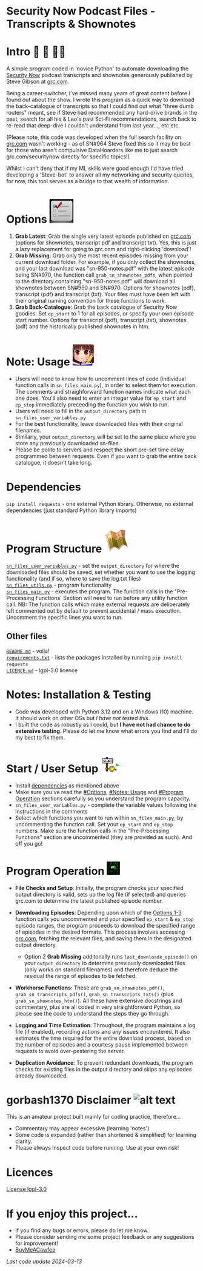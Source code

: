 # Security Now Podcast Files - Transcripts & Shownotes


# Intro 🐲 👋 🐱‍👤
A simple program coded in 'novice Python' to automate downloading the [Security Now](https://twit.tv/shows/security-now) podcast transcripts and shownotes generously published by Steve Gibson at [grc.com](https://www.grc.com/securitynow.htm). 

Being a career-switcher, I've missed many years of great content before I found out about the show. I wrote this program as a quick way to download the back-catalogue of transcripts so that I could find out what "three dumb routers" meant, see if Steve had recommended any hard-drive brands in the past, search for all his & Leo's past Sci-Fi recommendations, search back to re-read that deep-dive I couldn't understand from last year..., etc etc.

(Please note, this code was developed when the full search facility on [grc.com](https://www.grc.com/securitynow.htm) wasn't working - as of SN#964 Steve fixed this so it may be best for those who aren't compulsive DataHoarders like me to just search grc.com/securitynow directly for specific topics!)

Whilst I can't deny that if my ML skills were good enough I'd have tried developing a 'Steve-bot' to answer all my networking and security queries, for now, this tool serves as a bridge to that wealth of information.

# Options ![alt text](misc/options.png)
1) **Grab Latest**: Grab the single very latest episode published on [grc.com](https://www.grc.com/securitynow.htm) (options for shownotes, transcript pdf and transcript txt). Yes, this is just a lazy replacement for going to grc.com and right-clicking 'download'!
2) **Grab Missing**: Grab only the most recent episodes missing from your current download folder. For example, if you only collect the shownotes, and your last download was "sn-950-notes.pdf" with the latest episode being SN#970, the function call `grab_sn_shownotes_pdfs`, when pointed to the directory containing "sn-950-notes.pdf" will download all shownotes between SN#950 and SN#970. Options for shownotes (pdf), transcript (pdf) and transcript (txt). Your files must have been left with their original naming convention for these functions to work.
3) **Grab Back-Catalogue**: Grab the back catalogue of Security Now goodies. Set `ep_start` to 1 for all episodes, or specify your own episode start number.  Options for transcript (pdf), transcript (txt), shownotes (pdf) and the historically published shownotes in htm.


# Note: Usage ![alt text](misc/noted.gif)
* Users will need to know how to uncomment lines of code (individual function calls in `sn_files_main.py`), in order to select them for execution. The comments and straighforward function names indicate what each one does. You'll also need to enter an integer value for `ep_start` and `ep_stop` immediately preceeding the function you wish to run.
* Users will need to fill in the `output_directory` path in `sn_files_user_variables.py`
* For the best functionality, leave downloaded files with their original filenames.
* Similarly, your `output_directory` will be set to the same place where you store any previously downloaded sn-files.
* Please be polite to servers and respect the short pre-set time delay programmed between requests. Even if you want to grab the entire back catalogue, it doesn't take long.


# Dependencies
`pip install requests` - one external Python library.
Otherwise, no external dependencies (just standard Python library imports)

# Program Structure  ![alt text](misc/map.png)
[`sn_files_user_variables.py`](https://github.com/gorbash1370/security_now_files/blob/main/sn_files_user_variables.py) - set the `output_directory` for where the downloaded files should be saved, set whether you want to use the logging functionality (and if so, where to save the log.txt files)  
[`sn_files_utils.py`](https://github.com/gorbash1370/security_now_files/blob/main/sn_files_utils.py) - program functionality  
[`sn_files_main.py`](https://github.com/gorbash1370/security_now_files/blob/main/sn_files_main.py) - executes the program. The function calls in the "Pre-Processing Functions' Section will need to run before any utility function call. NB: The function calls which make external requests are deliberately left commented out by default to prevent accidental / mass execution. Uncomment the specific lines you want to run.

## Other files 
[`README.md`](https://github.com/gorbash1370/security_now_files/blob/main/README.md) - voila!  
[`requirements.txt`](https://github.com/gorbash1370/security_now_files/blob/main/requirements.txt) - lists the packages installed by running `pip install requests`  
[`LICENCE.md`](https://github.com/gorbash1370/security_now_files/blob/main/LICENSE) - lgpl-3.0 licence  


# Notes: Installation & Testing
* Code was developed with Python 3.12 and on a Windows (10) machine. It should work on other OSs but _I have not tested this_.
* I built the code as robustly as I could, but **I have not had chance to do extensive testing**. Please do let me know what errors you find and I'll do my best to fix them.


# Start / User Setup ![alt text](misc/start.gif)
* Install [dependencies](#dependencies) as mentioned above
* Make sure you've read the [#Options](#options), [#Notes: Usage](#notes-usage) and [#Program Operation](#program-operation) sections carefully so you understand the program capacity.
* `sn_files_user_variables.py` - complete the variable values following the instructions in the comments
* Select which functions you want to run within `sn_files_main.py`, by uncommenting the function call. Set your `ep_start` and `ep_stop` numbers. Make sure the function calls in the "Pre-Processing Functions" section are uncommented (they are provided as such). And off you go!


# Program Operation  ![alt text](misc/matrix.gif)
* **File Checks and Setup**: Initially, the program checks your specified output directory is valid, sets up the log file (if selected) and queries grc.com to determine the latest published episode number. 

* **Downloading Episodes**: Depending upon which of the [Options 1-3](#options) function calls you uncommented and your specified `ep_start` & `ep_stop` episode ranges, the program proceeds to download the specified range of episodes in the desired formats. This process involves accessing [grc.com](https://www.grc.com/securitynow.htm), fetching the relevant files, and saving them in the designated output directory.

  * Option 2 **Grab Missing** additonally runs `last_downloade_episode()` on your `output_directory` to determine previously downloaded files (only works on standard filenames) and therefore deduce the residual the range of episodes to be fetched.
  
* **Workhorse Functions**: These are `grab_sn_shownotes_pdf()`, `grab_sn_transcripts_pdfs()`, `grab_sn_transcripts_txts()` (plus `grab_sn_shownotes_htm()`). All these have extensive docstrings and commentary, plus are all coded in very straightforward Python, so please see the code to understand the steps they go through. 

* **Logging and Time Estimation**: Throughout, the program maintains a log file (if enabled), recording actions and any issues encountered. It also estimates the time required for the entire download process, based on the number of episodes and a courtesy pause implemented between requests to avoid over-pestering the server.

* **Duplication Avoidance**: To prevent redundant downloads, the program checks for existing files in the output directory and skips any episodes already downloaded.


# gorbash1370 Disclaimer ![alt text](disclaimer-1.gif)
This is an amateur project built mainly for coding practice, therefore...
* Commentary may appear excessive (learning 'notes')
* Some code is expanded (rather than shortened & simplified) for learning clarity.
* Please always inspect code before running. Use at your own risk!


# Licences
[License lgpl-3.0](https://github.com/gorbash1370/security_now_files/blob/main/LICENSE)  


# If you enjoy this project...
- If you find any bugs or errors, please do let me know.
- Please consider sending me some project feedback or any suggestions for improvement!
- [BuyMeACawfee](https://www.buymeacoffee.com/gorbash1370)

_Last code update 2024-03-13_